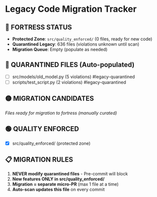 # Legacy Code Migration Tracker

## 🏰 FORTRESS STATUS
- **Protected Zone**: `src/quality_enforced/` (0 files, ready for new code)
- **Quarantined Legacy**: 636 files (violations unknown until scan)
- **Migration Queue**: Empty (populate as needed)

## 🔴 QUARANTINED FILES (Auto-populated)
<!-- Auto-updated by scripts/update-legacy-tracking.py -->
- [ ] src/models/old_model.py (5 violations) #legacy-quarantined
- [ ] scripts/test_script.py (2 violations) #legacy-quarantined
## 🟡 MIGRATION CANDIDATES
*Files ready for migration to fortress (manually curated)*

## 🟢 QUALITY ENFORCED
- [x] src/quality_enforced/ (protected zone)

## 📋 MIGRATION RULES
1. **NEVER modify quarantined files** - Pre-commit will block
2. **New features ONLY in src/quality_enforced/**
3. **Migration = separate micro-PR** (max 1 file at a time)
4. **Auto-scan updates this file** on every commit
